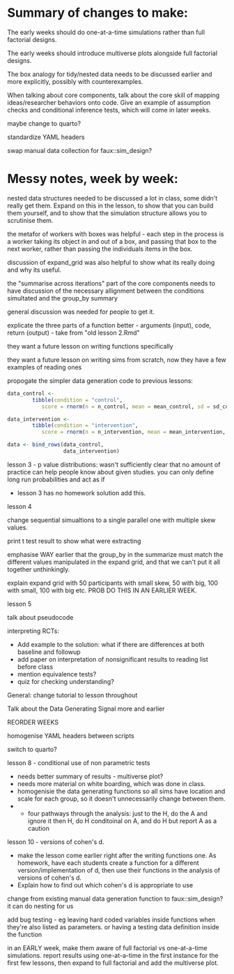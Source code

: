 # Summary of changes to make:

The early weeks should do one-at-a-time simulations rather than full factorial designs.

The early weeks should introduce multiverse plots alongside full factorial designs.

The box analogy for tidy/nested data needs to be discussed earlier and more explicitly, possibly with counterexamples.

When talking about core components, talk about the core skill of mapping ideas/researcher behaviors onto code. Give an example of assumption checks and conditional inference tests, which will come in later weeks.

maybe change to quarto? 

standardize YAML headers

swap manual data collection for faux::sim_design? 



# Messy notes, week by week:

nested data structures needed to be discussed a lot in class, some didn't really get them. Expand on this in the lesson, to show that you can build them yourself, and to show that the simulation structure allows you to scrutinise them.

the metafor of workers with boxes was helpful - each step in the process is a worker taking its object in and out of a box, and passing that box to the next worker, rather than passing the individuals items in the box.



discussion of expand_grid was also helpful to show what its really doing and why its useful.



the "summarise across iterations" part of the core components needs to have discussion of the necessary allignment between the conditions simultated and the group_by summary



general discussion was needed for people to get it.



explicate the three parts of a function better - arguments (input), code, return (output) - take from "old lesson 2.Rmd"



they want a future lesson on writing functions specifically

they want a future lesson on writing sims from scratch, now they have a few examples of reading ones



propogate the simpler data generation code to previous lessons:

```R
data_control <- 
		tibble(condition = "control",
           score = rnorm(n = n_control, mean = mean_control, sd = sd_control))

data_intervention <- 
		tibble(condition = "intervention",
           score = rnorm(n = n_intervention, mean = mean_intervention, sd = sd_intervention))

data <- bind_rows(data_control,
                  data_intervention)
```



lesson 3 - p value distributions: wasn't sufficiently clear that no amount of practice can help people know about given studies. you can only define long run probabilities and act as if

- lesson 3 has no homework solution add this.



lesson 4

change sequential simualtions to a single parallel one with multiple skew values.

print  t test result to show what were extracting

emphasise WAY earlier that the group_by in the summarize must match the different values manipulated in the expand grid, and that we can't put it all together unthinkingly.

explain expand grid with 50 participants with small skew, 50 with big, 100 with small, 100 with big etc. PROB DO THIS IN AN EARLIER WEEK.



lesson 5

talk about pseudocode

interpreting RCTs:

- Add example to the solution: what if there are differences at both baseline and followup
- add paper on interpretation of nonsignificant results to reading list before class
- mention equivalence tests?
- quiz for checking understanding?



General: change tutorial to lesson throughout





Talk about the Data Generating Signal more and earlier



REORDER WEEKS

homogenise YAML headers between scripts



switch to quarto?



lesson 8 - conditional use of non parametric tests

- needs better summary of results - multiverse plot?
- needs more material on white boarding, which was done in class.
- homogenisie the data generating functions so all sims have location and scale for each group, so it doesn't unnecessarily change between them.
- - four pathways through the analysis: just to the H, do the A and ignore it then H, do H conditoinal on A, and do H but report A as a caution



lesson 10 - versions of cohen's d. 

- make the lesson come earlier right after the writing functions one. As homework, have each students create a function for a different version/implementation of d, then use their functions in the analysis of versions of cohen's d.
- Explain how to find out which cohen's d is appropriate to use



change from existing manual data generation function to faux::sim_design? it can do nesting for us



add bug testing - eg leaving hard coded variables inside functions when they're also listed as parameters. or having a testing data definition inside the function



in an EARLY week, make them aware of full factorial vs one-at-a-time simulations. report results using one-at-a-time in the first instance for the first few lessons, then expand to full factorial and add the multiverse plot.



 
